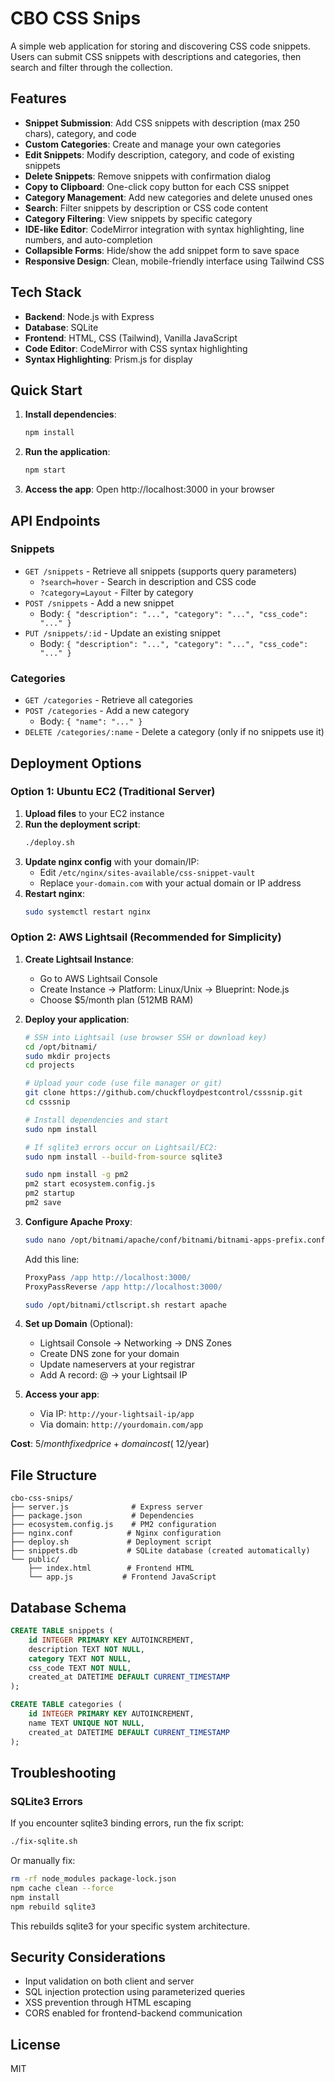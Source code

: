 # CBO CSS Snips

A simple web application for storing and discovering CSS code snippets. Users can submit CSS snippets with descriptions and categories, then search and filter through the collection.

## Features

- **Snippet Submission**: Add CSS snippets with description (max 250 chars), category, and code
- **Custom Categories**: Create and manage your own categories
- **Edit Snippets**: Modify description, category, and code of existing snippets
- **Delete Snippets**: Remove snippets with confirmation dialog
- **Copy to Clipboard**: One-click copy button for each CSS snippet
- **Category Management**: Add new categories and delete unused ones
- **Search**: Filter snippets by description or CSS code content
- **Category Filtering**: View snippets by specific category
- **IDE-like Editor**: CodeMirror integration with syntax highlighting, line numbers, and auto-completion
- **Collapsible Forms**: Hide/show the add snippet form to save space
- **Responsive Design**: Clean, mobile-friendly interface using Tailwind CSS

## Tech Stack

- **Backend**: Node.js with Express
- **Database**: SQLite
- **Frontend**: HTML, CSS (Tailwind), Vanilla JavaScript
- **Code Editor**: CodeMirror with CSS syntax highlighting
- **Syntax Highlighting**: Prism.js for display

## Quick Start

1. **Install dependencies**:
   ```bash
   npm install
   ```

2. **Run the application**:
   ```bash
   npm start
   ```

3. **Access the app**: Open http://localhost:3000 in your browser

## API Endpoints

### Snippets
- `GET /snippets` - Retrieve all snippets (supports query parameters)
  - `?search=hover` - Search in description and CSS code
  - `?category=Layout` - Filter by category
- `POST /snippets` - Add a new snippet
  - Body: `{ "description": "...", "category": "...", "css_code": "..." }`
- `PUT /snippets/:id` - Update an existing snippet
  - Body: `{ "description": "...", "category": "...", "css_code": "..." }`

### Categories
- `GET /categories` - Retrieve all categories
- `POST /categories` - Add a new category
  - Body: `{ "name": "..." }`
- `DELETE /categories/:name` - Delete a category (only if no snippets use it)

## Deployment Options

### Option 1: Ubuntu EC2 (Traditional Server)

1. **Upload files** to your EC2 instance
2. **Run the deployment script**:
   ```bash
   ./deploy.sh
   ```
3. **Update nginx config** with your domain/IP:
   - Edit `/etc/nginx/sites-available/css-snippet-vault`
   - Replace `your-domain.com` with your actual domain or IP address
4. **Restart nginx**:
   ```bash
   sudo systemctl restart nginx
   ```

### Option 2: AWS Lightsail (Recommended for Simplicity)

1. **Create Lightsail Instance**:
   - Go to AWS Lightsail Console
   - Create Instance → Platform: Linux/Unix → Blueprint: Node.js
   - Choose $5/month plan (512MB RAM)

2. **Deploy your application**:
   ```bash
   # SSH into Lightsail (use browser SSH or download key)
   cd /opt/bitnami/
   sudo mkdir projects
   cd projects
   
   # Upload your code (use file manager or git)
   git clone https://github.com/chuckfloydpestcontrol/csssnip.git
   cd csssnip
   
   # Install dependencies and start
   sudo npm install
   
   # If sqlite3 errors occur on Lightsail/EC2:
   sudo npm install --build-from-source sqlite3
   
   sudo npm install -g pm2
   pm2 start ecosystem.config.js
   pm2 startup
   pm2 save
   ```

3. **Configure Apache Proxy**:
   ```bash
   sudo nano /opt/bitnami/apache/conf/bitnami/bitnami-apps-prefix.conf
   ```
   Add this line:
   ```apache
   ProxyPass /app http://localhost:3000/
   ProxyPassReverse /app http://localhost:3000/
   ```
   
   ```bash
   sudo /opt/bitnami/ctlscript.sh restart apache
   ```

4. **Set up Domain** (Optional):
   - Lightsail Console → Networking → DNS Zones
   - Create DNS zone for your domain
   - Update nameservers at your registrar
   - Add A record: @ → your Lightsail IP

5. **Access your app**: 
   - Via IP: `http://your-lightsail-ip/app`
   - Via domain: `http://yourdomain.com/app`

**Cost**: $5/month fixed price + domain cost (~$12/year)

## File Structure

```
cbo-css-snips/
├── server.js              # Express server
├── package.json           # Dependencies
├── ecosystem.config.js    # PM2 configuration
├── nginx.conf            # Nginx configuration
├── deploy.sh             # Deployment script
├── snippets.db           # SQLite database (created automatically)
└── public/
    ├── index.html        # Frontend HTML
    └── app.js           # Frontend JavaScript
```

## Database Schema

```sql
CREATE TABLE snippets (
    id INTEGER PRIMARY KEY AUTOINCREMENT,
    description TEXT NOT NULL,
    category TEXT NOT NULL,
    css_code TEXT NOT NULL,
    created_at DATETIME DEFAULT CURRENT_TIMESTAMP
);

CREATE TABLE categories (
    id INTEGER PRIMARY KEY AUTOINCREMENT,
    name TEXT UNIQUE NOT NULL,
    created_at DATETIME DEFAULT CURRENT_TIMESTAMP
);
```

## Troubleshooting

### SQLite3 Errors
If you encounter sqlite3 binding errors, run the fix script:
```bash
./fix-sqlite.sh
```

Or manually fix:
```bash
rm -rf node_modules package-lock.json
npm cache clean --force
npm install
npm rebuild sqlite3
```

This rebuilds sqlite3 for your specific system architecture.

## Security Considerations

- Input validation on both client and server
- SQL injection protection using parameterized queries
- XSS prevention through HTML escaping
- CORS enabled for frontend-backend communication

## License

MIT